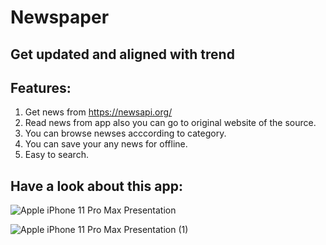 # Newspaper

## Get updated and aligned with trend 

## Features:
1. Get news from https://newsapi.org/
2. Read news from app also you can go to original website of the source.
3. You can browse newses acccording to category.
4. You can save your any news for offline.
5. Easy to search.

## Have a look about this app:

![Apple iPhone 11 Pro Max Presentation](https://user-images.githubusercontent.com/118167200/213966929-cc1f03bf-5eda-4462-b8f2-654390c3442b.png)

![Apple iPhone 11 Pro Max Presentation (1)](https://user-images.githubusercontent.com/118167200/213968557-e77cce29-38f6-4fc4-aeb5-cb47b69fc0dd.png)

